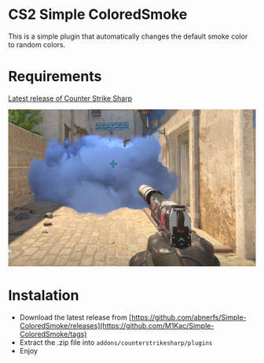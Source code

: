 # CS2 Simple ColoredSmoke


This is a simple plugin that automatically changes the default smoke color to random colors.

# Requirements
[Latest release of Counter Strike Sharp](https://github.com/roflmuffin/CounterStrikeSharp)

![image info](./ColoredSmoke.png)

# Instalation
- Download the latest release from [https://github.com/abnerfs/Simple-ColoredSmoke/releases](https://github.com/M1Kac/Simple-ColoredSmoke/tags)
- Extract the .zip file into `addons/counterstrikesharp/plugins`
- Enjoy
